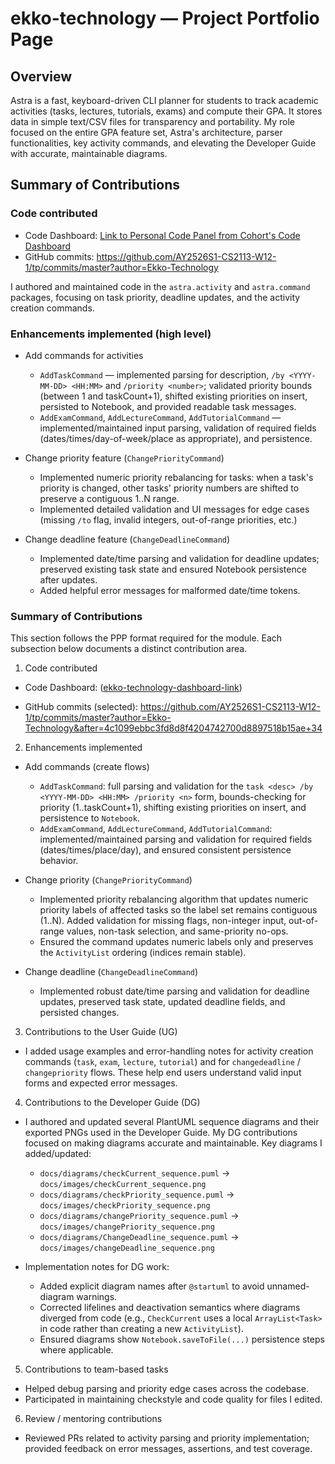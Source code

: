 # ekko-technology — Project Portfolio Page

## Overview

Astra is a fast, keyboard-driven CLI planner for students to track academic activities (tasks, lectures, tutorials, exams) and compute their GPA. It stores data in simple text/CSV files for transparency and portability. My role focused on the entire GPA feature set, Astra's architecture, parser functionalities, key activity commands, and elevating the Developer Guide with accurate, maintainable diagrams.

## Summary of Contributions

### Code contributed

- Code Dashboard: [Link to Personal Code Panel from Cohort's Code Dashboard](https://nus-cs2113-ay2526s1.github.io/tp-dashboard/?search=ekko&sort=groupTitle&sortWithin=title&timeframe=commit&mergegroup=&groupSelect=groupByRepos&breakdown=true&checkedFileTypes=docs~functional-code~test-code~other&since=2025-09-19T00%3A00%3A00&filteredFileName=&tabOpen=true&tabType=authorship&tabAuthor=Kurokishi592&tabRepo=AY2526S1-CS2113-W12-1%2Ftp%5Bmaster%5D&authorshipIsMergeGroup=false&authorshipFileTypes=docs~functional-code~test-code&authorshipIsBinaryFileTypeChecked=false&authorshipIsIgnoredFilesChecked=false)
- GitHub commits: https://github.com/AY2526S1-CS2113-W12-1/tp/commits/master?author=Ekko-Technology

I authored and maintained code in the `astra.activity` and `astra.command` packages, focusing on task priority, deadline updates, and the activity creation commands.

### Enhancements implemented (high level)

- Add commands for activities

  - `AddTaskCommand` — implemented parsing for description, `/by <YYYY-MM-DD> <HH:MM>` and `/priority <number>`; validated priority bounds (between 1 and taskCount+1), shifted existing priorities on insert, persisted to Notebook, and provided readable task messages.
  - `AddExamCommand`, `AddLectureCommand`, `AddTutorialCommand` — implemented/maintained input parsing, validation of required fields (dates/times/day-of-week/place as appropriate), and persistence.

- Change priority feature (`ChangePriorityCommand`)

  - Implemented numeric priority rebalancing for tasks: when a task's priority is changed, other tasks' priority numbers are shifted to preserve a contiguous 1..N range.
  - Implemented detailed validation and UI messages for edge cases (missing `/to` flag, invalid integers, out-of-range priorities, etc.)


- Change deadline feature (`ChangeDeadlineCommand`)
  - Implemented date/time parsing and validation for deadline updates; preserved existing task state and ensured Notebook persistence after updates.
  - Added helpful error messages for malformed date/time tokens.

### Summary of Contributions

This section follows the PPP format required for the module. Each subsection below documents a distinct contribution area.

1) Code contributed

- Code Dashboard: ([ekko-technology-dashboard-link](https://nus-cs2113-ay2526s1.github.io/tp-dashboard/?search=ekko&sort=totalCommits%20dsc&sortWithin=title&timeframe=commit&mergegroup=&groupSelect=groupByNone&breakdown=true&checkedFileTypes=functional-code~other~test-code~docs&since=2025-09-19T00%3A00%3A00&filteredFileName=))

- GitHub commits (selected): https://github.com/AY2526S1-CS2113-W12-1/tp/commits/master?author=Ekko-Technology&after=4c1099ebbc3fd8d8f4204742700d8897518b15ae+34


2) Enhancements implemented

- Add commands (create flows)
  - `AddTaskCommand`: full parsing and validation for the `task <desc> /by <YYYY-MM-DD> <HH:MM> /priority <n>` form, bounds-checking for priority (1..taskCount+1), shifting existing priorities on insert, and persistence to `Notebook`.
  - `AddExamCommand`, `AddLectureCommand`, `AddTutorialCommand`: implemented/maintained parsing and validation for required fields (dates/times/place/day), and ensured consistent persistence behavior.

- Change priority (`ChangePriorityCommand`)
  - Implemented priority rebalancing algorithm that updates numeric priority labels of affected tasks so the label set remains contiguous (1..N). Added validation for missing flags, non-integer input, out-of-range values, non-task selection, and same-priority no-ops.
  - Ensured the command updates numeric labels only and preserves the `ActivityList` ordering (indices remain stable).

- Change deadline (`ChangeDeadlineCommand`)
  - Implemented robust date/time parsing and validation for deadline updates, preserved task state, updated deadline fields, and persisted changes.

3) Contributions to the User Guide (UG)

- I added usage examples and error-handling notes for activity creation commands (`task`, `exam`, `lecture`, `tutorial`) and for `changedeadline` / `changepriority` flows. These help end users understand valid input forms and expected error messages.

4) Contributions to the Developer Guide (DG)

- I authored and updated several PlantUML sequence diagrams and their exported PNGs used in the Developer Guide. My DG contributions focused on making diagrams accurate and maintainable. Key diagrams I added/updated:
  - `docs/diagrams/checkCurrent_sequence.puml` → `docs/images/checkCurrent_sequence.png`
  - `docs/diagrams/checkPriority_sequence.puml` → `docs/images/checkPriority_sequence.png`
  - `docs/diagrams/changePriority_sequence.puml` → `docs/images/changePriority_sequence.png`
  - `docs/diagrams/ChangeDeadline_sequence.puml` → `docs/images/changeDeadline_sequence.png`

- Implementation notes for DG work:
  - Added explicit diagram names after `@startuml` to avoid unnamed-diagram warnings.
  - Corrected lifelines and deactivation semantics where diagrams diverged from code (e.g., `CheckCurrent` uses a local `ArrayList<Task>` in code rather than creating a new `ActivityList`).
  - Ensured diagrams show `Notebook.saveToFile(...)` persistence steps where applicable.

5) Contributions to team-based tasks

- Helped debug parsing and priority edge cases across the codebase.
- Participated in maintaining checkstyle and code quality for files I edited.

6) Review / mentoring contributions

- Reviewed PRs related to activity parsing and priority implementation; provided feedback on error messages, assertions, and test coverage.




